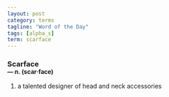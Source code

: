 ```yaml
---
layout: post
category: terms
tagline: "Word of the Day"
tags: [alpha_s]
term: scarface
---
```


<h3>Scarface<br/> <small>&mdash; n. (scar<span>&middot;</span>face)</small></h3>
<p><ol>
<li>a talented designer of head and neck accessories</li>
</ol></p>
